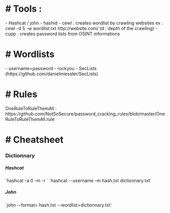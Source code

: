 <h1># Tools :</h1>  
- Hashcat / john  
- hashid  
- cewl : creates wordlist by crawling websites 
ex : cewl -d 5 -w wordlist.txt http://website.com/  
(d : depth of the crawling)  
- cupp : creates password lists from OSINT informations  
  
<h1># Wordlists</h1>  
- username=password  
- rockyou  
- SecLists (https://github.com/danielmiessler/SecLists)  
    
<h1># Rules</h1>   
OneRuleToRuleThemAll : https://github.com/NotSoSecure/password_cracking_rules/blob/master/OneRuleToRuleThemAll.rule  
  
<h1># Cheatsheet</h1>  
<h3>Dictionnary</h3>  
<h5>Hashcat</h5>  
`hashcat -a 0 -m <hash_type> <hash> <wordlist> -r <rule>`  
`hashcat --username -m <mode> hash.txt dictionnary.txt`  
<h5>John</h5>  
`john --format=<format> hash.txt --wordlist=dictionnary.txt`  
